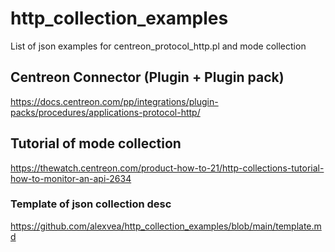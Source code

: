 # http_collection_examples
List of json examples for centreon_protocol_http.pl and mode collection

## Centreon Connector (Plugin + Plugin pack) ##
https://docs.centreon.com/pp/integrations/plugin-packs/procedures/applications-protocol-http/

## Tutorial of mode collection ##
https://thewatch.centreon.com/product-how-to-21/http-collections-tutorial-how-to-monitor-an-api-2634

### Template of json collection desc ###
https://github.com/alexvea/http_collection_examples/blob/main/template.md
